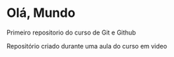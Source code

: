 # Olá, Mundo
Primeiro repositorio do curso de Git e Github

Repositório criado durante uma aula do curso em video 
